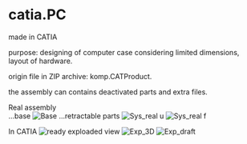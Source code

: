 # catia.PC
made in CATIA

purpose: designing of computer case considering limited dimensions, layout of hardware.

origin file in ZIP archive: komp.CATProduct.

the assembly can contains deactivated parts and extra files.

Real assembly <br>
...base
![Base](https://user-images.githubusercontent.com/106025271/187071316-301d025a-6477-47a1-9a1b-4e14375ddb0f.JPG)
...retractable parts
![Sys_real u](https://user-images.githubusercontent.com/106025271/187071345-02ae7bf8-2250-403c-a570-3df7ec0e12a7.jpg)
![Sys_real f](https://user-images.githubusercontent.com/106025271/187071347-7fa244e6-0b1a-4537-897f-fcb7a274b0f1.jpg)

In CATIA
![ready](https://user-images.githubusercontent.com/106025271/187071346-7c27bcea-e70e-4db4-8a18-90845930623c.png)
exploaded view
![Exp_3D](https://user-images.githubusercontent.com/106025271/187071318-7024f763-f0b6-440e-8439-cd6092c4d21b.png)
![Exp_draft](https://user-images.githubusercontent.com/106025271/187071319-c4b35e1f-d009-4792-b6c8-3ee9489f9240.png)
